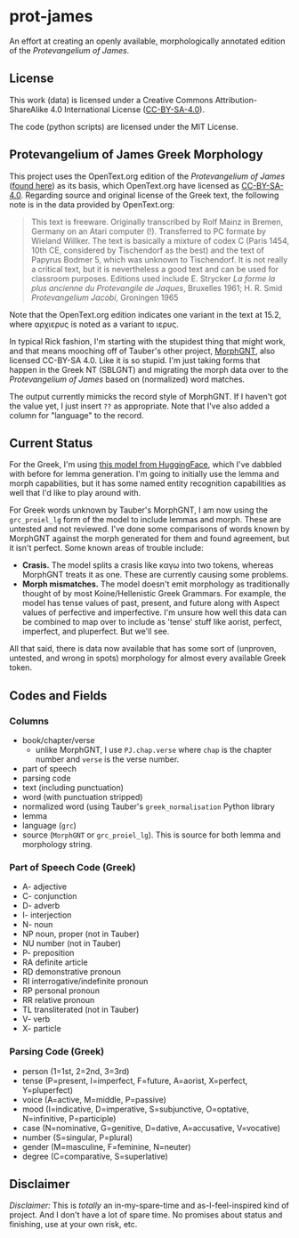 # prot-james
An effort at creating an openly available, morphologically annotated edition of the _Protevangelium of James_.

## License
This work (data) is licensed under a Creative Commons Attribution-ShareAlike 4.0 International License
([CC-BY-SA-4.0](http://creativecommons.org/licenses/by-sa/4.0/)).

The code (python scripts) are licensed under the MIT License.

## Protevangelium of James Greek Morphology

This project uses the OpenText.org edition of the _Protevangelium of James_ ([found here](https://github.com/OpenText-org/non_NT_annotation/tree/master/proto-james)) 
as its basis, which OpenText.org have licensed as [CC-BY-SA-4.0](http://creativecommons.org/licenses/by-sa/4.0/). 
Regarding source and original license of the Greek text, the following note is in the data provided by OpenText.org:

> This text is freeware. Originally transcribed by Rolf Mainz in Bremen, Germany on an Atari computer (!). Transferred 
> to PC formate by Wieland Willker. The text is basically a mixture of codex C (Paris 1454, 10th CE, considered by 
> Tischendorf as the best) and the text of Papyrus Bodmer 5, which was unknown to Tischendorf. It is not really a 
> critical text, but it is nevertheless a good text and can be used for classroom purposes. Editions used include 
> E. Strycker _La forme la plus ancienne du Protevangile de Jaques_, Bruxelles 1961; H. R. Smid _Protevangelium Jacobi_,
> Groningen 1965

Note that the OpenText.org edition indicates one variant in the text at 15.2, where αρχιερυς is noted as a variant to 
ιερυς. 

In typical Rick fashion, I'm starting with the stupidest thing that might work, and that means mooching off of Tauber's 
other project, [MorphGNT](https://github.com/MorphGNT), also licensed CC-BY-SA 4.0. Like it is so stupid. I'm just 
taking forms that happen in the Greek NT (SBLGNT) and migrating the morph data over to the _Protevangelium of James_ 
based on (normalized) word matches.

The output currently mimicks the record style of MorphGNT. If I haven't got the value yet, I just insert `??` as 
appropriate. Note that I've also added a column for "language" to the record. 

## Current Status

For the Greek, I'm using [this model from HuggingFace](https://huggingface.co/Jacobo/grc_proiel_lg), which
I've dabbled with before for lemma generation. I'm going to initially use the lemma and morph capabilities,
but it has some named entity recognition capabilities as well that I'd like to play around with.

For Greek words unknown by Tauber's MorphGNT, I am now using the `grc_proiel_lg` form of the model to 
include lemmas and morph. These are untested and not reviewed. I've done some comparisons of words known
by MorphGNT against the morph generated for them and found agreement, but it isn't perfect. Some known areas
of trouble include:

* **Crasis.** The model splits a crasis like καγω into two tokens, whereas MorphGNT treats it as one. These are 
currently causing some problems.
* **Morph mismatches.** The model doesn't emit morphology as traditionally thought of by most Koine/Hellenistic 
Greek Grammars. For example, the model has tense values of past, present, and future along with Aspect values of 
perfective and imperfective. I'm unsure how well this data can be combined to map over to include as 'tense' stuff 
like aorist, perfect, imperfect, and pluperfect. But we'll see.

All that said, there is data now available that has some sort of (unproven, untested, and wrong in spots) morphology for
almost every available Greek token.

## Codes and Fields

### Columns

 * book/chapter/verse
   * unlike MorphGNT, I use `PJ.chap.verse` where `chap` is the chapter number and `verse` is the verse number.
 * part of speech
 * parsing code
 * text (including punctuation)
 * word (with punctuation stripped)
 * normalized word (using Tauber's `greek_normalisation` Python library
 * lemma
 * language (`grc`)
 * source (`MorphGNT` or `grc_proiel_lg`). This is source for both lemma and morphology string.

### Part of Speech Code (Greek)

* A- adjective  
* C- conjunction  
* D- adverb  
* I- interjection  
* N- noun
* NP noun, proper (not in Tauber)
* NU number (not in Tauber)
* P- preposition  
* RA definite article  
* RD demonstrative pronoun  
* RI interrogative/indefinite pronoun  
* RP personal pronoun  
* RR relative pronoun  
* TL transliterated (not in Tauber)
* V- verb  
* X- particle  

### Parsing Code (Greek)

 * person (1=1st, 2=2nd, 3=3rd)
 * tense (P=present, I=imperfect, F=future, A=aorist, X=perfect, Y=pluperfect)
 * voice (A=active, M=middle, P=passive)
 * mood (I=indicative, D=imperative, S=subjunctive, O=optative, N=infinitive, P=participle)
 * case (N=nominative, G=genitive, D=dative, A=accusative, V=vocative)
 * number (S=singular, P=plural)
 * gender (M=masculine, F=feminine, N=neuter)
 * degree (C=comparative, S=superlative)
 
## Disclaimer
*Disclaimer:* This is _totally_ an in-my-spare-time and as-I-feel-inspired kind of project. And I don't have a lot of 
spare time. No promises about status and finishing, use at your own risk, etc.

